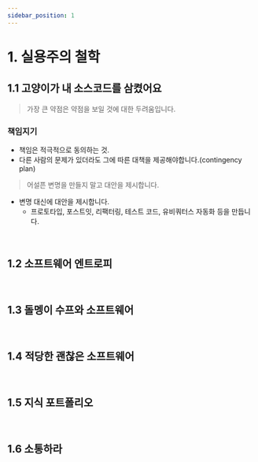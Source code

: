 ```yaml
---
sidebar_position: 1
---
```


# 1. 실용주의 철학

## 1.1 고양이가 내 소스코드를 삼켰어요

> 가장 큰 약점은 약점을 보일 것에 대한 두려움입니다.

### 책임지기

- 책임은 적극적으로 동의하는 것.
- 다른 사람의 문제가 있더라도 그에 따른 대책을 제공해야합니다.(contingency plan)

> 어설픈 변명을 만들지 말고 대안을 제시합니다.

- 변명 대신에 대안을 제시합니다.
  - 프로토타입, 포스트잇, 리팩터링, 테스트 코드, 유비쿼터스 자동화 등을 만듭니다.

<br/>

## 1.2 소프트웨어 엔트로피

<br/>

## 1.3 돌멩이 수프와 소프트웨어

<br/>

## 1.4 적당한 괜찮은 소프트웨어

<br/>

## 1.5 지식 포트폴리오

<br/>

## 1.6 소통하라
